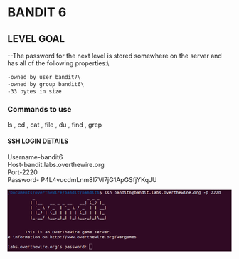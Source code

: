 # BANDIT 6

## LEVEL GOAL

--The password for the next level is stored somewhere on the server and has all of the following properties:\

    -owned by user bandit7\
    -owned by group bandit6\
    -33 bytes in size

### Commands to use

ls , cd , cat , file , du , find , grep

#### SSH LOGIN DETAILS

Username-bandit6\
Host-bandit.labs.overthewire.org\
Port-2220\
Password-
P4L4vucdmLnm8I7Vl7jG1ApGSfjYKqJU

![login ](<Screenshot from 2024-03-26 09-06-58.png>)
